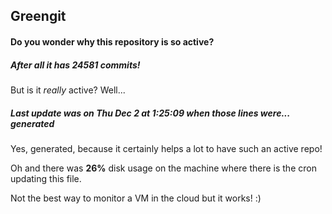 ## Greengit

#### Do you wonder why this repository is so active?

##### After all it has 24581 commits!

But is it *really* active? Well...

##### Last update was on Thu Dec 2 at 1:25:09 when those lines were... generated

Yes, generated, because it certainly helps a lot to have such an active repo!

Oh and there was **26%** disk usage on the machine
where there is the cron updating this file.

Not the best way to monitor a VM in the cloud but it works! :)
